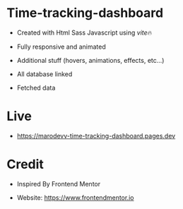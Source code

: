# Time-tracking-dashboard

- Created with Html Sass Javascript using *vite*🔥

- Fully responsive and animated

- Additional stuff (hovers, animations, effects, etc...)

- All database linked

- Fetched data

# Live

- https://marodevv-time-tracking-dashboard.pages.dev

# Credit

- Inspired By Frontend Mentor

- Website: https://www.frontendmentor.io
